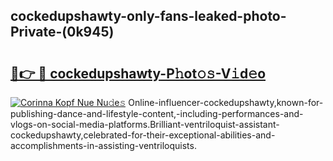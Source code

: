 ## cockedupshawty-only-fans​-leaked-photo​-Private-(0k945)


# <h2><a href="https://mediaupload.pro?title=cockedupshawty&ref=git">🔗👉 🔴 cockedupshawty-P𝚑ot𝚘𝚜-V𝚒d𝚎o</a></h2>

[![Corinna Kopf Nue Nu𝚍e𝚜](https://i.imgur.com/0qMVB7G.gif)](https://mediaupload.pro?title=cockedupshawty&ref=git)
Online-influencer-cockedupshawty,known-for-publishing-dance-and-lifestyle-content,-including-performances-and-vlogs-on-social-media-platforms.Brilliant-ventriloquist-assistant-cockedupshawty,celebrated-for-their-exceptional-abilities-and-accomplishments-in-assisting-ventriloquists.  